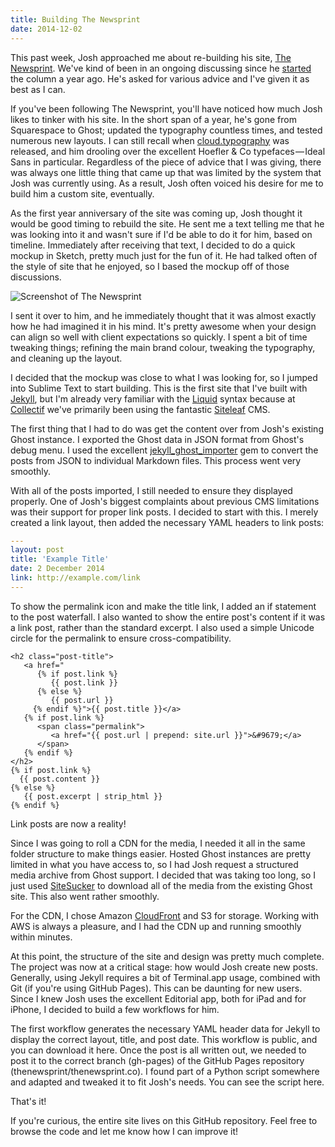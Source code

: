 ```yaml
---
title: Building The Newsprint
date: 2014-12-02
---
```


This past week, Josh approached me about re-building his site, [The Newsprint](https://thenewsprint.co).
We've kind of been in an ongoing discussing since he [started](https://thenewsprint.co/2013/12/14/the-newsprint-an-introduction/) the column a year ago. He's asked for various advice and I've given it as best as I can.

If you've been following The Newsprint, you'll have noticed how much Josh likes to tinker with his site. In the short span of a year, he's gone from Squarespace to Ghost; updated the typography countless times, and tested numerous new layouts. I can still recall when [cloud.typography](https://typography.com/cloud) was released, and him drooling over the excellent Hoefler & Co typefaces — Ideal Sans in particular.
Regardless of the piece of advice that I was giving, there was always one little thing that came up that was limited by the system that Josh was currently using. As a result, Josh often voiced his desire for me to build him a custom site, eventually.

As the first year anniversary of the site was coming up, Josh thought it would be good timing to rebuild the site. He sent me a text telling me that he was looking into it and wasn't sure if I'd be able to do it for him, based on timeline. Immediately after receiving that text, I decided to do a quick mockup in Sketch, pretty much just for the fun of it. He had talked often of the style of site that he enjoyed, so I based the mockup off of those discussions.

![Screenshot of The Newsprint](/img/building-the-newsprint/the-newsprint-screenshot.png)

I sent it over to him, and he immediately thought that it was almost exactly how he had imagined it in his mind. It's pretty awesome when your design can align so well with client expectations so quickly. I spent a bit of time tweaking things; refining the main brand colour, tweaking the typography, and cleaning up the layout.

I decided that the mockup was close to what I was looking for, so I jumped into Sublime Text to start building. This is the first site that I've built with [Jekyll](https://jekyllrb.com), but I'm already very familiar with the [Liquid](https://liquidmarkup.org) syntax because at [Collectif](https://clc.tf) we've primarily been using the fantastic [Siteleaf](https://siteleaf.com) CMS.

The first thing that I had to do was get the content over from Josh's existing Ghost instance. I exported the Ghost data in JSON format from Ghost's debug menu. I used the excellent [jekyll_ghost_importer](http://rubygems.org/gems/jekyll_ghost_importer) gem to convert the posts from JSON to individual Markdown files. This process went very smoothly.

With all of the posts imported, I still needed to ensure they displayed properly. One of Josh's biggest complaints about previous CMS limitations was their support for proper link posts. I decided to start with this. I merely created a link layout, then added the necessary YAML headers to link posts:

```yaml
---
layout: post
title: 'Example Title'
date: 2 December 2014
link: http://example.com/link
---
```

To show the permalink icon and make the title link, I added an if statement to the post waterfall. I also wanted to show the entire post's content if it was a link post, rather than the standard excerpt. I also used a simple Unicode circle for the permalink to ensure cross-compatibility.

```liquid
<h2 class="post-title">
   <a href="
      {% if post.link %}
         {{ post.link }}
      {% else %}
         {{ post.url }}
     {% endif %}">{{ post.title }}</a>
   {% if post.link %}
      <span class="permalink">
         <a href="{{ post.url | prepend: site.url }}">&#9679;</a>
      </span>
   {% endif %}
</h2>
{% if post.link %}
  {{ post.content }}
{% else %}
   {{ post.excerpt | strip_html }}
{% endif %}
```

Link posts are now a reality!

Since I was going to roll a CDN for the media, I needed it all in the same folder structure to make things easier. Hosted Ghost instances are pretty limited in what you have access to, so I had Josh request a structured media archive from Ghost support. I decided that was taking too long, so I just used [SiteSucker](https://itunes.apple.com/us/app/sitesucker/id442168834?mt=12&uo=4&at=11lwLJ) to download all of the media from the existing Ghost site. This also went rather smoothly.

For the CDN, I chose Amazon [CloudFront](http://aws.amazon.com/cloudfront/) and S3 for storage. Working with AWS is always a pleasure, and I had the CDN up and running smoothly within minutes.

At this point, the structure of the site and design was pretty much complete. The project was now at a critical stage: how would Josh create new posts. Generally, using Jekyll requires a bit of Terminal.app usage, combined with Git (if you're using GitHub Pages). This can be daunting for new users. Since I knew Josh uses the excellent Editorial app, both for iPad and for iPhone, I decided to build a few workflows for him.

The first workflow generates the necessary YAML header data for Jekyll to display the correct layout, title, and post date. This workflow is public, and you can download it here. Once the post is all written out, we needed to post it to the correct branch (gh-pages) of the GitHub Pages repository (thenewsprint/thenewsprint.co). I found part of a Python script somewhere and adapted and tweaked it to fit Josh's needs. You can see the script here.

That's it!

If you're curious, the entire site lives on this GitHub repository. Feel free to browse the code and let me know how I can improve it!
